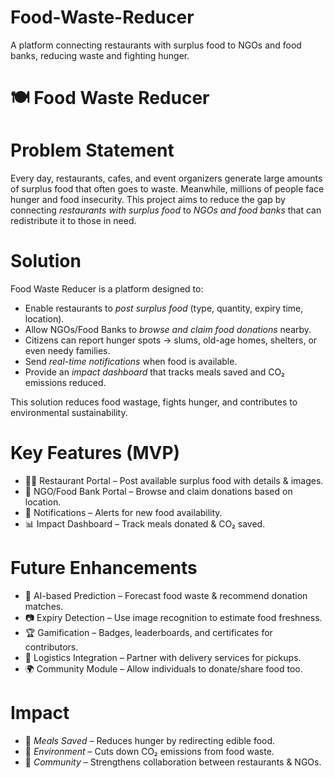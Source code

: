 # Food-Waste-Reducer
A platform connecting restaurants with surplus food to NGOs and food banks, reducing waste and fighting hunger.
# 🍽 Food Waste Reducer

# Problem Statement
Every day, restaurants, cafes, and event organizers generate large amounts of surplus food that often goes to waste. Meanwhile, millions of people face hunger and food insecurity. This project aims to reduce the gap by connecting *restaurants with surplus food* to *NGOs and food banks* that can redistribute it to those in need.

# Solution
Food Waste Reducer is a platform designed to:  
- Enable restaurants to *post surplus food* (type, quantity, expiry time, location).  
- Allow NGOs/Food Banks to *browse and claim food donations* nearby.
- Citizens can report hunger spots → slums, old-age homes, shelters, or even needy families. 
- Send *real-time notifications* when food is available.  
- Provide an *impact dashboard* that tracks meals saved and CO₂ emissions reduced.  

This solution reduces food wastage, fights hunger, and contributes to environmental sustainability.

# Key Features (MVP)
- 👩‍🍳 Restaurant Portal – Post available surplus food with details & images.  
- 🏢 NGO/Food Bank Portal – Browse and claim donations based on location.  
- 🔔 Notifications – Alerts for new food availability.  
- 📊 Impact Dashboard – Track meals donated & CO₂ saved.  

# Future Enhancements
- 🤖 AI-based Prediction – Forecast food waste & recommend donation matches.  
- 📷 Expiry Detection – Use image recognition to estimate food freshness.  
- 🏆 Gamification – Badges, leaderboards, and certificates for contributors.  
- 🚚 Logistics Integration – Partner with delivery services for pickups.  
- 🌍 Community Module – Allow individuals to donate/share food too. 

# Impact
- 🍛 *Meals Saved* – Reduces hunger by redirecting edible food.  
- 🌱 *Environment* – Cuts down CO₂ emissions from food waste.  
- 🤝 *Community* – Strengthens collaboration between restaurants & NGOs.
